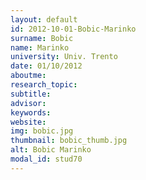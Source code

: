 ```yaml
---
layout: default 
id: 2012-10-01-Bobic-Marinko
surname: Bobic
name: Marinko
university: Univ. Trento
date: 01/10/2012
aboutme: 
research_topic: 
subtitle: 
advisor: 
keywords: 
website: 
img: bobic.jpg
thumbnail: bobic_thumb.jpg
alt: Bobic Marinko
modal_id: stud70
---
```

